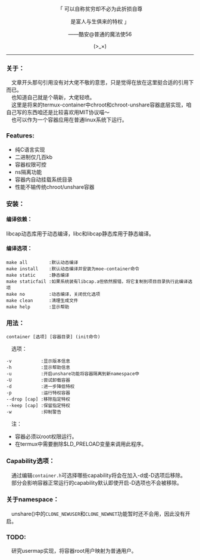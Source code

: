 <p align="center">「 可以自称贫穷却不必为此折损自尊</p>
<p align="center">是富人与生俱来的特权 」</p>
<p align="center">——酷安@普通的魔法使56</p>
<p align="center">(>_×)</p>         

-----------
### 关于：    
&emsp;文章开头那句引用没有对大佬不敬的意思，只是觉得在放在这里挺合适的引用下而已。             
&emsp;也知道自己就是个萌新，大佬轻喷。         
&emsp;这里是将来的termux-container中chroot和chroot-unshare容器底层实现，咱自己写的东西咱还是比较喜欢用MIT协议喵～        
&emsp;也可以作为一个容器应用在普通linux系统下运行。               
### Features:    
- 纯C语言实现
- 二进制仅几百kb      
- 容器权限可控
- ns隔离功能
- 容器内自动挂载系统目录
- 性能不输传统chroot/unshare容器
### 安装：    
#### 编译依赖：         
libcap动态库用于动态编译，libc和libcap静态库用于静态编译。           
#### 编译选项：     
```text
make all        :默认动态编译
make install    :默认动态编译并安装为moe-container命令
make static     :静态编译
make staticfail :如果系统装有libcap.a但依然报错，将它复制到项目目录执行此编译选项
make no         :动态编译，关闭优化选项
make clean      :清理生成文件
make help       :显示帮助
```
### 用法：    
```text
container [选项] [容器目录] (init命令)
```
&emsp;选项：    
```text
-v           :显示版本信息
-h           :显示帮助信息
-u           :开启unshare功能将容器隔离到新namespace中
-U           :尝试卸载容器
-d           :进一步降低特权
-p           :运行特权容器
--drop [cap] :移除指定特权
--keep [cap] :保留指定特权
-w           :抑制警告
```
&emsp;注：
- 容器必须以root权限运行。      
- 在termux中需要删除$LD_PRELOAD变量来调用此程序。      
### Capability选项：    
&emsp;通过编辑`container.h`可选择哪些capability将会在加入-d或-D选项后移除。      
&emsp;部分会影响容器正常运行的capability默认即使开启-D选项也不会被移除。       
### 关于namespace：      
&emsp;unshare()中的`CLONE_NEWUSER`和`CLONE_NEWNET`功能暂时还不会用，因此没有开启。         
### TODO:         
&emsp;研究usermap实现，将容器root用户映射为普通用户。          
